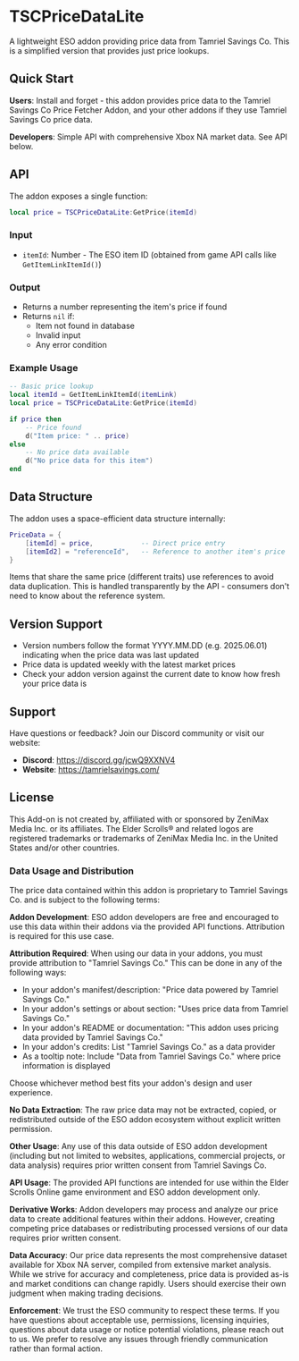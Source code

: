 # TSCPriceDataLite

A lightweight ESO addon providing price data from Tamriel Savings Co. This is a simplified version that provides just price lookups.

## Quick Start

**Users**: Install and forget - this addon provides price data to the Tamriel Savings Co Price Fetcher Addon, and your other addons if they use Tamriel Savings Co price data.

**Developers**: Simple API with comprehensive Xbox NA market data. See API below.

## API

The addon exposes a single function:

```lua
local price = TSCPriceDataLite:GetPrice(itemId)
```

### Input
- `itemId`: Number - The ESO item ID (obtained from game API calls like `GetItemLinkItemId()`)

### Output
- Returns a number representing the item's price if found
- Returns `nil` if:
  - Item not found in database
  - Invalid input
  - Any error condition

### Example Usage

```lua
-- Basic price lookup
local itemId = GetItemLinkItemId(itemLink)
local price = TSCPriceDataLite:GetPrice(itemId)

if price then
    -- Price found
    d("Item price: " .. price)
else
    -- No price data available
    d("No price data for this item")
end
```

## Data Structure

The addon uses a space-efficient data structure internally:

```lua
PriceData = {
    [itemId] = price,            -- Direct price entry
    [itemId2] = "referenceId",   -- Reference to another item's price
}
```

Items that share the same price (different traits) use references to avoid data duplication. This is handled transparently by the API - consumers don't need to know about the reference system.

## Version Support

- Version numbers follow the format YYYY.MM.DD (e.g. 2025.06.01) indicating when the price data was last updated
- Price data is updated weekly with the latest market prices
- Check your addon version against the current date to know how fresh your price data is

## Support

Have questions or feedback? Join our Discord community or visit our website:
- **Discord**: https://discord.gg/jcwQ9XXNV4
- **Website**: https://tamrielsavings.com/

## License

This Add-on is not created by, affiliated with or sponsored by ZeniMax Media Inc. or its affiliates. 
The Elder Scrolls® and related logos are registered trademarks or trademarks of ZeniMax Media Inc. in the United States and/or other countries.

### Data Usage and Distribution

The price data contained within this addon is proprietary to Tamriel Savings Co. and is subject to the following terms:

**Addon Development**: ESO addon developers are free and encouraged to use this data within their addons via the provided API functions. Attribution is required for this use case.

**Attribution Required**: When using our data in your addons, you must provide attribution to "Tamriel Savings Co." This can be done in any of the following ways:

- In your addon's manifest/description: "Price data powered by Tamriel Savings Co."
- In your addon's settings or about section: "Uses price data from Tamriel Savings Co."
- In your addon's README or documentation: "This addon uses pricing data provided by Tamriel Savings Co."
- In your addon's credits: List "Tamriel Savings Co." as a data provider
- As a tooltip note: Include "Data from Tamriel Savings Co." where price information is displayed

Choose whichever method best fits your addon's design and user experience.

**No Data Extraction**: The raw price data may not be extracted, copied, or redistributed outside of the ESO addon ecosystem without explicit written permission.

**Other Usage**: Any use of this data outside of ESO addon development (including but not limited to websites, applications, commercial projects, or data analysis) requires prior written consent from Tamriel Savings Co.

**API Usage**: The provided API functions are intended for use within the Elder Scrolls Online game environment and ESO addon development only.

**Derivative Works**: Addon developers may process and analyze our price data to create additional features within their addons. However, creating competing price databases or redistributing processed versions of our data requires prior written consent.

**Data Accuracy**: Our price data represents the most comprehensive dataset available for Xbox NA server, compiled from extensive market analysis. While we strive for accuracy and completeness, price data is provided as-is and market conditions can change rapidly. Users should exercise their own judgment when making trading decisions.

**Enforcement**: We trust the ESO community to respect these terms. If you have questions about acceptable use, permissions, licensing inquiries, questions about data usage or notice potential violations, please reach out to us. We prefer to resolve any issues through friendly communication rather than formal action.
